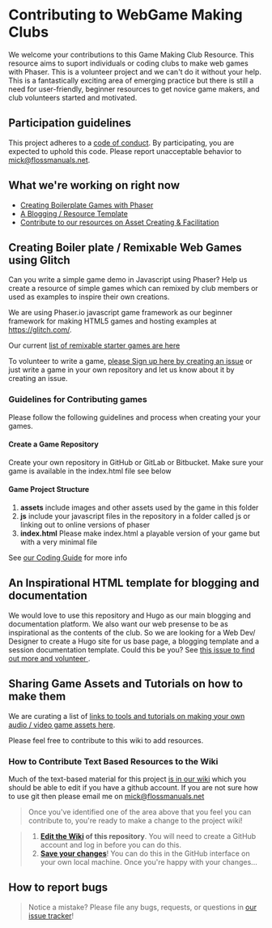 # Contributing to WebGame Making Clubs

We welcome your contributions to this Game Making Club Resource. This resource aims to suport individuals or coding clubs to make web games with Phaser. This is a volunteer project and we can't do it without your help. This is a fantastically exciting area of emerging practice but there is still a need for user-friendly, beginner resources to get novice game makers, and club volunteers started and motivated. 

## Participation guidelines

This project adheres to a [code of conduct](CODE_OF_CONDUCT.md). By participating, you are expected to uphold this code. Please report unacceptable behavior to [mick@flossmanuals.net](mailto:mick@flossmanuals.net).

## What we're working on right now

* [Creating Boilerplate Games with Phaser](#creating-boiler-plate--remixable-html5-games-using-thimble)
* [A Blogging / Resource Template](#an-inspirational-html-template-for-blogging-and-documentation)
* [Contribute to our resources on Asset Creating & Facilitation](#sharing-game-assets-and-tutorials-on-how-to-make-them)

## Creating Boiler plate / Remixable Web Games using Glitch

Can you write a simple game demo in Javascript using Phaser? Help us create a resource of simple games which can remixed by club members or used as examples to inspire their own creations. 

We are using Phaser.io javascript game framework as our beginner framework for making HTML5 games and hosting examples at https://glitch.com/.  

Our current [list of remixable starter games are here](https://github.com/webgameclubs/edlab-gamemakers-club/blob/master/README.md#remixable-web-games-in-glitch)

To volunteer to write a game, [please Sign up here by creating an issue](https://github.com/mickfuzz/mozilla_html5_game_clubs/issues/new) or just write a game in your own repository and let us know about it by creating an issue.

### Guidelines for Contributing games

Please follow the following guidelines and process when creating your your games.

#### Create a Game Repository

Create your own repository in GitHub or GitLab or Bitbucket. 
Make sure your game is available in the index.html file see below

#### Game Project Structure

 1. **assets** include images and other assets used by the game in this folder
 2. **js** include your javascript files in the repository in a folder called js or linking out to online versions of phaser
 3. **index.html** Please make index.html a playable version of your game but with a very minimal file 
 
 See [our Coding Guide]( https://github.com/webgameclubs/edlab-gamemakers-club/blob/master/CODE_GUIDE.md ) for more info


## An Inspirational HTML template for blogging and documentation
We would love to use this repository and Hugo as our main blogging and documentation platform. We also want our web presense to be as inspirational as the contents of the club. So we are looking for a Web Dev/ Designer to create a Hugo site for us base page, a blogging template and a session documentation template. Could this be you?
See [this issue to find out more and volunteer ](https://github.com/webgameclubs/edlab-gamemakers-club/issues/30). 

## Sharing Game Assets and Tutorials on how to make them

We are curating a list of [links to tools and tutorials on making your own audio / video game assets here](https://github.com/mickfuzz/mozilla_html5_game_clubs/wiki#creating-game-assets).

Please feel free to contribute to this wiki to add resources. 

### How to Contribute Text Based Resources to the Wiki

Much of the text-based material for this project [is in our wiki](https://github.com/mickfuzz/mozilla_html5_game_clubs/wiki) which you should be able to edit if you have a github account. If you are not sure how to use git then please email me on mick@flossmanuals.net

> Once you've identified one of the area above that you feel you can contribute to, you're ready to make a change to the project wiki!
 
> 1. **[Edit the Wiki](https://github.com/mickfuzz/mozilla_html5_game_clubs/wiki) of this repository**. You will need to create a GitHub account and log in before you can do this.
> 2. **[Save your changes](https://guides.github.com/activities/forking/#making-changes)**! You can do this in the GitHub interface on your own local machine. Once you're happy with your changes...

## How to report bugs

> Notice a mistake? Please file any bugs, requests, or questions in [our issue tracker](https://github.com/mickfuzz/mozilla_html5_game_clubs/issues)!
